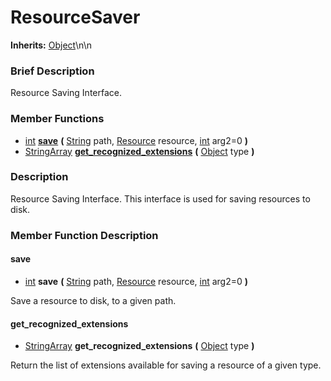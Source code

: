 #  ResourceSaver  
**Inherits:** [Object](class_object)\\n\\n
###  Brief Description  
Resource Saving Interface.

###  Member Functions 
  * [int](class_int)  **[save](#save)**  **(** [String](class_string) path, [Resource](class_resource) resource, [int](class_int) arg2=0  **)**
  * [StringArray](class_stringarray)  **[get_recognized_extensions](#get_recognized_extensions)**  **(** [Object](class_object) type  **)**

###  Description  
Resource Saving Interface. This interface is used for saving resources to disk.

###  Member Function Description  

#### <a name="save">save</a>
  * [int](class_int)  **save**  **(** [String](class_string) path, [Resource](class_resource) resource, [int](class_int) arg2=0  **)**

Save a resource to disk, to a given path.

#### <a name="get_recognized_extensions">get_recognized_extensions</a>
  * [StringArray](class_stringarray)  **get_recognized_extensions**  **(** [Object](class_object) type  **)**

Return the list of extensions available for saving a resource of a given type.

